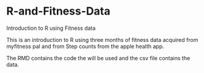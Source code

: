 # R-and-Fitness-Data
Introduction to R using Fitness data

This is an introduction to R using three months of fitness data acquired from myfitness pal and from Step counts from the apple health app. 

The RMD contains the code the will be used and the csv file contains the data.
